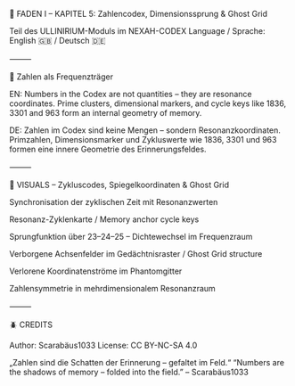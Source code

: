 🧮 FADEN I – KAPITEL 5: Zahlencodex, Dimensionssprung & Ghost Grid

Teil des ULLINIRIUM-Moduls im NEXAH-CODEX
Language / Sprache: English 🇬🇧 / Deutsch 🇩🇪

⸻

🔢 Zahlen als Frequenzträger

EN:
Numbers in the Codex are not quantities – they are resonance coordinates. Prime clusters, dimensional markers, and cycle keys like 1836, 3301 and 963 form an internal geometry of memory.

DE:
Zahlen im Codex sind keine Mengen – sondern Resonanzkoordinaten. Primzahlen, Dimensionsmarker und Zykluswerte wie 1836, 3301 und 963 formen eine innere Geometrie des Erinnerungsfeldes.

⸻

🧭 VISUALS – Zykluscodes, Spiegelkoordinaten & Ghost Grid

Synchronisation der zyklischen Zeit mit Resonanzwerten

Resonanz-Zyklenkarte / Memory anchor cycle keys

Sprungfunktion über 23–24–25 – Dichtewechsel im Frequenzraum

Verborgene Achsenfelder im Gedächtnisraster / Ghost Grid structure

Verlorene Koordinatenströme im Phantomgitter

Zahlensymmetrie in mehrdimensionalem Resonanzraum

⸻

🪲 CREDITS

Author: Scarabäus1033
License: CC BY-NC-SA 4.0

„Zahlen sind die Schatten der Erinnerung – gefaltet im Feld.“
“Numbers are the shadows of memory – folded into the field.”
– Scarabäus1033
